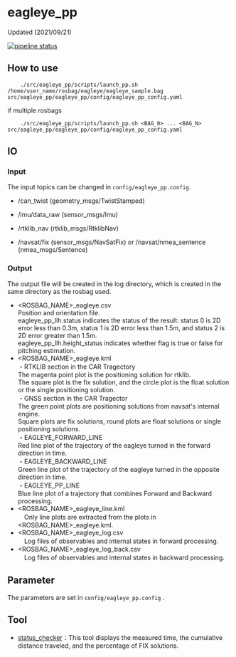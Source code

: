 # eagleye_pp
Updated (2021/09/21)

[![pipeline status](https://gitlab.com/MapIV/eagleye_pp/badges/master/pipeline.svg)](https://gitlab.com/MapIV/eagleye_pp/commits/master)

## How to use

		./src/eagleye_pp/scripts/launch_pp.sh /home/user_name/rosbag/eagleye/eagleye_sample.bag src/eagleye_pp/eagleye_pp/config/eagleye_pp_config.yaml 

if multiple rosbags  

		./src/eagleye_pp/scripts/launch_pp.sh <BAG_0> ... <BAG_N> src/eagleye_pp/eagleye_pp/config/eagleye_pp_config.yaml   

## IO

### Input
The input topics can be changed in `config/eagleye_pp.config`.

 - /can_twist (geometry_msgs/TwistStamped)

 - /imu/data_raw (sensor_msgs/Imu)

 - /rtklib_nav (rtklib_msgs/RtklibNav)

 - /navsat/fix (sensor_msgs/NavSatFix) or /navsat/nmea_sentence (nmea_msgs/Sentence)

### Output
The output file will be created in the log directory, which is created in the same directory as the rosbag used.

 - <ROSBAG_NAME>_eagleye.csv  
	Position and orientation file.  
	eagleye_pp_llh.status indicates the status of the result: status 0 is 2D error less than 0.3m, status 1 is 2D error less than 1.5m, and status 2 is 2D error greater than 1.5m.  
	eagleye_pp_llh.height_status indicates whether flag is true or false for pitching estimation.  
 - <ROSBAG_NAME>_eagleye.kml  
	・RTKLIB section in the CAR Tragectory  
	  The magenta point plot is the positioning solution for rtklib.  
	  The square plot is the fix solution, and the circle plot is the float solution or the single positioning solution.  
	・GNSS section in the CAR Tragector  
	  The green point plots are positioning solutions from navsat's internal engine.  
      Square plots are fix solutions, round plots are float solutions or single positioning solutions.  
	・EAGLEYE_FORWARD_LINE  
	  Red line plot of the trajectory of the eagleye turned in the forward direction in time.  
	・EAGLEYE_BACKWARD_LINE  
	  Green line plot of the trajectory of the eagleye turned in the opposite direction in time.  
	・EAGLEYE_PP_LINE  
	  Blue line plot of a trajectory that combines Forward and Backward processing.
 - <ROSBAG_NAME>_eagleye_line.kml  
 　Only line plots are extracted from the plots in <ROSBAG_NAME>_eagleye.kml.  
 - <ROSBAG_NAME>_eagleye_log.csv  
 　Log files of observables and internal states in forward processing.  
 - <ROSBAG_NAME>_eagleye_log_back.csv  
 　Log files of observables and internal states in backward processing. 

## Parameter
The parameters are set in `config/eagleye_pp.config` .

## Tool
- [status_checker](common/status_checker/README.md)：This tool displays the measured time, the cumulative distance traveled, and the percentage of FIX solutions.
